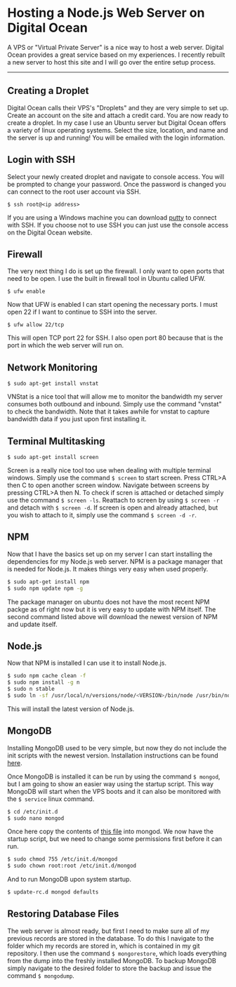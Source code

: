 # Hosting a Node.js Web Server on Digital Ocean

A VPS or "Virtual Private Server" is a nice way to host a web server. Digital Ocean provides a great service based on my experiences. I recently rebuilt a new server to host this site and I will go over the entire setup process.

* * *

## Creating a Droplet

Digital Ocean calls their VPS's "Droplets" and they are very simple to set up. Create an account on the site and attach a credit card. You are now ready to create a droplet. In my case I use an Ubuntu server but Digital Ocean offers a variety of linux operating systems. Select the size, location, and name and the server is up and running! You will be emailed with the login information.

## Login with SSH

Select your newly created droplet and navigate to console access. You will be prompted to change your password. Once the password is changed you can connect to the root user account via SSH.

`$ ssh root@<ip address>`

If you are using a Windows machine you can download [putty](http://www.chiark.greenend.org.uk/~sgtatham/putty/download.html) to connect with SSH. If you choose not to use SSH you can just use the console access on the Digital Ocean website.

## Firewall

The very next thing I do is set up the firewall. I only want to open ports that need to be open. I use the built in firewall tool in Ubuntu called UFW.

`$ ufw enable`

Now that UFW is enabled I can start opening the necessary ports. I must open 22 if I want to continue to SSH into the server.

`$ ufw allow 22/tcp`

This will open TCP port 22 for SSH. I also open port 80 because that is the port in which the web server will run on.

## Network Monitoring

`$ sudo apt-get install vnstat`

VNStat is a nice tool that will allow me to monitor the bandwidth my server consumes both outbound and inbound. Simply use the command "vnstat" to check the bandwidth. Note that it takes awhile for vnstat to capture bandwidth data if you just upon first installing it.

## Terminal Multitasking

`$ sudo apt-get install screen`

Screen is a really nice tool too use when dealing with multiple terminal windows. Simply use the command `$ screen` to start screen. Press CTRL>A then C to open another screen window. Navigate between screens by pressing CTRL>A then N. To check if scren is attached or detached simply use the command `$ screen -ls`. Reattach to screen by using `$ screen -r` and detach with `$ screen -d`. If screen is open and already attached, but you wish to attach to it, simply use the command `$ screen -d -r`.

## NPM

Now that I have the basics set up on my server I can start installing the dependencies for my Node.js web server. NPM is a package manager that is needed for Node.js. It makes things very easy when used properly.

```bash
$ sudo apt-get install npm
$ sudo npm update npm -g
```

The package manager on ubuntu does not have the most recent NPM packge as of right now but it is very easy to update with NPM itself. The second command listed above will download the newest version of NPM and update itself.

## Node.js

Now that NPM is installed I can use it to install Node.js.

```bash
$ sudo npm cache clean -f
$ sudo npm install -g n
$ sudo n stable
$ sudo ln -sf /usr/local/n/versions/node/<VERSION>/bin/node /usr/bin/node
```

This will install the latest version of Node.js.

## MongoDB

Installing MongoDB used to be very simple, but now they do not include the init scripts with the newest version. Installation instructions can be found [here](https://docs.mongodb.org/manual/tutorial/install-mongodb-on-ubuntu/).

Once MongoDB is installed it can be run by using the command `$ mongod`, but I am going to show an easier way using the startup script. This way MongoDB will start when the VPS boots and it can also be monitored with the `$ service` linux command.

```bash
$ cd /etc/init.d
$ sudo nano mongod
```

Once here copy the contents of [this file](https://github.com/mongodb/mongo/blob/master/debian/init.d) into mongod. We now have the startup script, but we need to change some permissions first before it can run.

```bash
$ sudo chmod 755 /etc/init.d/mongod
$ sudo chown root:root /etc/init.d/mongod
```

And to run MongoDB upon system startup.

```bash
$ update-rc.d mongod defaults
```

## Restoring Database Files

The web server is almost ready, but first I need to make sure all of my previous records are stored in the database. To do this I navigate to the folder which my records are stored in, which is contained in my git repository. I then use the command `$ mongorestore`, which loads everything from the dump into the freshly installed MongoDB. To backup MongoDB simply navigate to the desired folder to store the backup and issue the command `$ mongodump`.
